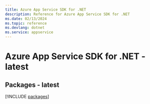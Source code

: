 ```yaml
---
title: Azure App Service SDK for .NET
description: Reference for Azure App Service SDK for .NET
ms.date: 02/13/2024
ms.topic: reference
ms.devlang: dotnet
ms.service: appservice
---
```

# Azure App Service SDK for .NET - latest
## Packages - latest
[!INCLUDE [packages](app-service-index.md)]